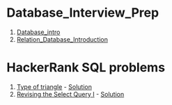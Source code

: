 # Database_Interview_Prep

1. [Database_intro](./Database_intro.md)
2. [Relation_Database_Introduction](./Relation_Database_Introduction.md)



# HackerRank SQL problems
1. [Type of triangle](https://www.hackerrank.com/challenges/what-type-of-triangle/problem?isFullScreen=true) - [Solution](./TRIANGLES.SQL)
1. [Revising the Select Query I](https://www.hackerrank.com/challenges/revising-the-select-query/problem?isFullScreen=true) - [Solution](./Revising_the_Select_QueryI.SQL)
